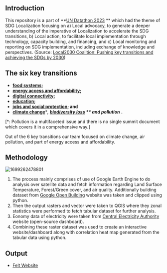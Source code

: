 ## **Introduction**

This repository is a part of **[UN Datathon 2023](https://unstats.un.org/bigdata/events/2023/un-datathon/) ** which had the theme of SDG Localization focusing on a) Local advocacy, to generate a deeper understanding of the imperative of Localization to accelerate the SDG transitions, b) Local action, to facilitate local implementation through technology, capacity building, and financing, and c) Local monitoring and reporting on SDG implementation, including exchange of knowledge and perspectives. (Source: [Local2030 Coalition: Pushing key transitions and achieving the SDGs by 2030](https://hlpf.un.org/sites/default/files/2023-09/Local2030%20Brochure.pdf))

## **The six key transitions**

* [**food systems**](https://hlpf.un.org/sites/default/files/2023-09/Food%20Systems%20Transformation%20Brochure.pdf)**;**
* [**energy access and affordability**](https://hlpf.un.org/sites/default/files/2023-09/Energy%20Compacts%20Brochure_1.pdf)**;**
* [**digital connectivity**](https://hlpf.un.org/sites/default/files/2023-09/Digital%20Public%20Infrastructure%20Brochure.pdf)**;**
* [**education**](https://hlpf.un.org/sites/default/files/2023-09/Transforming%20Education%20Brochure.pdf)**;**
* [**jobs and social protection**](https://hlpf.un.org/sites/default/files/2023-09/Global%20Accelerator%20Brochure_0.pdf)**; and**
* [**climate change**](https://www.un.org/climatechange/climate-ambition-summit)**, **[**biodiversity loss**](https://hlpf.un.org/sites/default/files/2023-09/Nature%20Driving%20Economic%20Transformation%20Brochure_1.pdf) ** and pollution*** **.**

[*: Pollution is a multifaceted issue and there is no single summit document which covers it in a comprehensive way.]

Out of the 6 key transitions our team focused on climate change, air pollution, and part of energy access and affordability.

## Methodology

![1699262478801](image/REAMED/1699262478801.png)

1. The process mainly comprises of use of Google Earth Engine to do analysis over satellite data and fetch information regarding Land Surface Temperature, Forest/Green cover, and air quality. Additionally building dataset from [Google Open Building](https://sites.research.google/open-buildings/) website was taken and clipped using python.
2. Then the output rasters and vector were taken to QGIS where they zonal statistics were performed to fetch tabular dataset for further analysis.
3. Eonomy data of electricity were taken from [Central Electricity Authority](https://cea.nic.in/dashboard/?lang=en) website (open-source dashboard).
4. Combining these raster dataset was used to create an interactive website/dashboard along with correlation heat map generated from the tabular data using python.

## Output

* [Felt Website](https://felt.com/map/UN-Datathon-2023-Team-Turtles-Uu9AikALfRzWxjQkUKTf9AKB?loc=28.7255,76.9136,10.16z&share=1)
